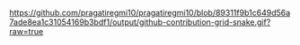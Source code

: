 https://github.com/pragatiregmi10/pragatiregmi10/blob/89311f9b1c649d56a7ade8ea1c31054169b3bdf1/output/github-contribution-grid-snake.gif?raw=true
